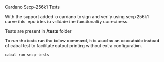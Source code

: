 Cardano Secp-256k1 Tests

With the support added to cardano to sign and verify using secp 256k1 curve this repo tries to validate the functionality correctness.

Tests are present in **/tests** folder


To run the tests run the below command, it is used as an executable instead of cabal test to facilitate output printing without extra configuration.

`
cabal run secp-tests
`
